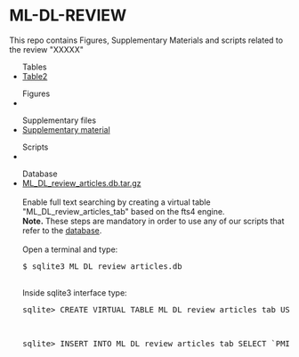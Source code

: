 # ML-DL-REVIEW
This repo contains Figures, Supplementary Materials and scripts related to the review "XXXXX"

<ul>Tables
  <li><a href="https://github.com/claudiologiudice/ML-DL-REVIEW/blob/main/Table2.md">Table2</a></li>
</ul>

<ul>Figures
<li></li>
</ul>

<ul>Supplementary files
  <li><a href="https://github.com/claudiologiudice/ML-DL-REVIEW/blob/main/supplementary_material.pdf">Supplementary material</a></li>
</ul>

<ul>Scripts
<li></li>
</ul>

<ul>Database
  <li><a href="https://github.com/claudiologiudice/ML-DL-REVIEW/blob/main/ML_DL_review_articles.db.tar.gz">ML_DL_review_articles.db.tar.gz</a></li>
  <br>Enable full text searching by creating a virtual table "ML_DL_review_articles_tab" based on the fts4 engine. 
  <br><b>Note.</b> These steps are mandatory in order to use any of our scripts that refer to the <a href="https://github.com/claudiologiudice/ML-DL-REVIEW/blob/main/ML_DL_review_articles.db.tar.gz">database</a>.
  <br><br>Open a terminal and type:
  <br><pre>$ sqlite3 ML_DL_review_articles.db</pre>
  <br>Inside sqlite3 interface type:
  <br><pre>sqlite> CREATE VIRTUAL TABLE ML_DL_review_articles_tab USING fts4(PMID, Title, Abstract, Date);</pre>
  <br><pre>sqlite> INSERT INTO ML_DL_review_articles_tab SELECT `PMID`, `Title`, `Abstract`, `Create Date` FROM ML_DL_review_articles;</pre>
</ul>
